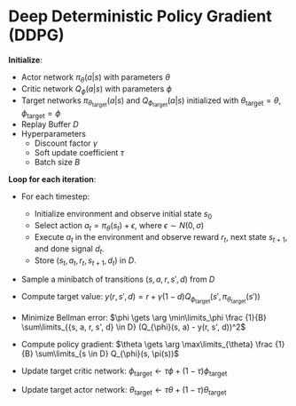 # Deep Deterministic Policy Gradient (DDPG) 

**Initialize**:

- Actor network $\pi_{\theta}(a|s)$ with parameters $\theta$
- Critic network $Q_{\phi}(a|s)$ with parameters $\phi$
- Target networks $\pi_{\theta_{\text{target}}}(a|s)$ and $Q_{\phi_{\text{target}}}(a|s)$ initialized with $\theta_{\text{target}} = \theta, \phi_{\text{target}} = \phi$
- Replay Buffer $D$
- Hyperparameters
  - Discount factor $\gamma$
  - Soft update coefficient $\tau$
  - Batch size $B$

**Loop for each iteration**:

- For each timestep:
    - Initialize environment and observe initial state  $s_0$
    - Select action $a_t = \pi_{\theta}(s_t) + \epsilon$, where $\epsilon \sim N(0, \sigma)$ 
    - Execute $a_t$ in the environment and observe reward $r_t$, next state $s_{t+1}$, and done signal $d_t$.
    - Store $(s_t, a_t, r_t, s_{t+1}, d_t)$ in $D$.

- Sample a minibatch of transitions $(s, a, r, s', d)$ from $D$
- Compute target value: $y(r, s', d) = r + \gamma (1-d) Q_{\phi_{\text{target}}}(s', \pi_{\theta_{\text{target}}}(s'))$
- Minimize Bellman error: $\phi \gets \arg \min\limits_\phi \frac {1}{B} \sum\limits_{{s, a, r, s', d} \in D} (Q_{\phi}(s, a) - y(r, s', d))^2$
- Compute policy gradient: $\theta \gets \arg \max\limits_{\theta} \frac {1}{B} \sum\limits_{s \in D} Q_{\phi}(s, \pi(s))$
- Update target critic network: $\phi_{\text{target}} \gets \tau \phi + (1 - \tau) \phi_{\text{target}}$
- Update target actor network: $\theta_{\text{target}} \gets \tau \theta + (1 - \tau) \theta_{\text{target}}$
